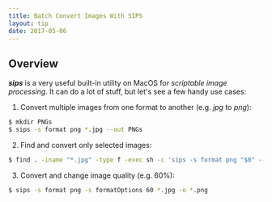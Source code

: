 ```yaml
---
title: Batch Convert Images With SIPS
layout: tip
date: 2017-05-06
---
```


## Overview

**_sips_** is a very useful built-in utility on MacOS for _scriptable image processing_. It can do a lot of stuff, but let's see a few handy use cases:

1. Convert multiple images from one format to another (e.g. _jpg_ to _png_):
```bash
$ mkdir PNGs
$ sips -s format png *.jpg --out PNGs
```
2. Find and convert only selected images:
```bash
$ find . -iname "*.jpg" -type f -exec sh -c 'sips -s format png "$0" --out "${0%}.png"' {} \;
```
3. Convert and change image quality (e.g. 60%):
```bash
$ sips -s format png -s formatOptions 60 *.jpg -o *.png
```

